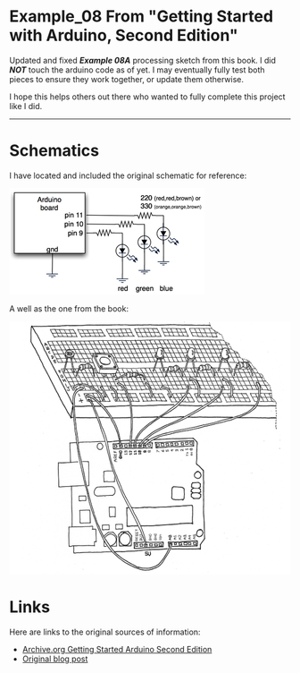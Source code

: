 # Example_08 From "Getting Started with Arduino, Second Edition"

Updated and fixed ***Example 08A*** processing sketch from this book. 
I did ***NOT*** touch the arduino code as of yet. I may eventually fully 
test both pieces to ensure they work together, or update them otherwise.

I hope this helps others out there who wanted to fully complete this project like I did.

---

# Schematics

I have located and included the original schematic for reference:

![original](rgb_led_schematic.png)

A well as the one from the book:

![station](book_schematic.png)

# Links

Here are links to the original sources of information:

- [Archive.org Getting Started Arduino Second Edition](https://dn790006.ca.archive.org/0/items/MassimoBanziGettingStartedWithArduinoMake2011/Massimo%20Banzi-Getting%20Started%20with%20Arduino%20-Make%20%282011%29.pdf)
- [Original blog post](https://todbot.com/blog/2006/10/23/diy-ambient-orb-with-arduino-update/)
